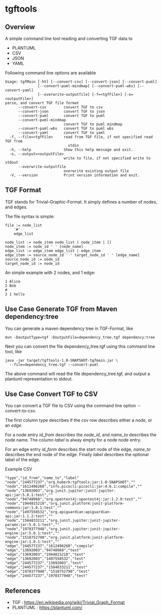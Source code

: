 # tgftools

## Overview

A simple command line tool reading and converting TGF data to

* PLANTUML
* CSV
* JSON
* YAML

Following command line options are available

```
Usage: tgfMain [-hV] [--convert-csv] [--convert-json] [--convert-puml]
               [--convert-puml-mindmap] [--convert-puml-wbs] [--convert-yaml]
               [--overwrite-outputfile] [-f=<tgfFile>] [-o=<outputFile>]
parse, and convert TGF file format
      --convert-csv        convert TGF to csv
      --convert-json       convert TGF to json
      --convert-puml       convert TGF to puml
      --convert-puml-mindmap
                           convert TGF to puml mindmap
      --convert-puml-wbs   convert TGF to puml wbs
      --convert-yaml       convert TGF to yaml
  -f, --file=<tgfFile>     read from TGF file, if not specified read TGF from
                             stdin
  -h, --help               Show this help message and exit.
  -o, --output=<outputFile>
                           write to file, if not specified write to stdout
      --overwrite-outputfile
                           overwrite existing output file
  -V, --version            Print version information and exit.
```

## TGF Format

TGF stands for Trivial-Graphic-Format. It simply defines a number of nodes,
and edges.

The file syntax is simple:

```
file := node_list
    '#'
    edge_list

node_list := node_item node_list | node_item | []
node_item := node_id ' ' [node_name]
edge_list := edge_item edge_list | edge_item
edge_item := source_node_id ' ' target_node_id ' ' [edge_name]
source_node_id := node_id
target_node_id := node_id
```

An simple example with 2 nodes, and 1 edge:

```
1 Alice
2 Bob
#
2 1 hello
```

## Use Case Generate TGF from Maven dependency:tree

You can generate a maven dependency tree in TGF-Format, like

```
mvn -DoutputType=tgf -DoutputFile=dependency_tree.tgf dependency:tree
```

Next you can convert the file dependency_tree.tgf using this
command line tool, like

```
java -jar target/tgftools-1.0-SNAPSHOT-tgfmain.jar \
  --file=dependency_tree.tgf --convert-puml
```

The above command will read the file dependency_tree.tgf, and 
output a plantuml representation to stdout.

## Use Case Convert TGF to CSV

You can convert a TGF file to CSV using the command line option 
--convert-to-csv.

The first column type describes if the csv row describes either a *node*, or an *edge*.

For a node entry *id_from* describes the *node_id*, and *name_to* describes the node name. 
The column *label* is alway empty for a node node entry.

For an edge entry *id_form* describes the start node of the edge, *name_to* describes the end node of the edge. 
Finally *label* describes the optional label of the edge.

Example CSV

```
"type","id_from","name_to","label"
"node","244577237","org.huberb:tgftools:jar:1.0-SNAPSHOT",""
"node","1612496268","info.picocli:picocli:jar:4.6.1:compile",""
"node","13692003","org.junit.jupiter:junit-jupiter-api:jar:5.8.1:test",""
"node","94748968","org.opentest4j:opentest4j:jar:1.2.0:test",""
"node","1944815218","org.junit.platform:junit-platform-commons:jar:1.8.1:test",""
"node","1497558532","org.apiguardian:apiguardian-api:jar:1.1.2:test",""
"node","1584833211","org.junit.jupiter:junit-jupiter-params:jar:5.8.1:test",""
"node","1970377948","org.junit.jupiter:junit-jupiter-engine:jar:5.8.1:test",""
"node","1518752790","org.junit.platform:junit-platform-engine:jar:1.8.1:test",""
"edge","244577237","1612496268","compile"
"edge","13692003","94748968","test"
"edge","13692003","1944815218","test"
"edge","13692003","1497558532","test"
"edge","244577237","13692003","test"
"edge","244577237","1584833211","test"
"edge","1970377948","1518752790","test"
"edge","244577237","1970377948","test"
```

## References

* TGF : https://en.wikipedia.org/wiki/Trivial_Graph_Format
* PLANTUML : https://plantuml.com/
